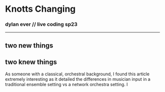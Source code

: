 # Knotts Changing
### dylan ever // live coding sp23

---

## two __new__ things


## two __knew__ things
As someone with a classical, orchestral background, I found this article extremely interesting as it detailed the differences in musician input in a traditional ensemble setting vs a network orchestra setting. I 
